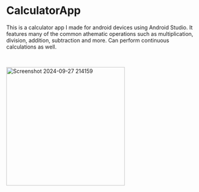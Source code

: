 # CalculatorApp

<p align="left">
  This is a calculator app I made for android devices using Android Studio. It features many of the common athematic operations such as multiplication, division, addition, subtraction and more. Can perform continuous calculations as well.
</p>

<br><p align="left">
  <img width="312" alt="Screenshot 2024-09-27 214159" src="https://github.com/user-attachments/assets/b31d93cc-7c4c-427b-a9bf-2e520beb203e">
</p><br>



